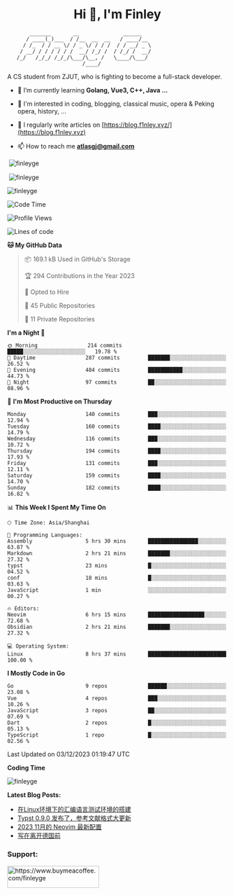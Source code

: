 <h1 align="center">Hi 👋, I'm Finley</h1>

```text
       _______       __              ______   
      / ____(_)___  / /__  __  __   / ____/__ 
     / /_  / / __ \/ / _ \/ / / /  / / __/ _ \
    / __/ / / / / / /  __/ /_/ /  / /_/ /  __/
   /_/   /_/_/ /_/_/\___/\__, /   \____/\___/
                        /____/                
```

<p align="left">

A CS student from ZJUT,
who is fighting to become a full-stack developer.

</p>

<p align="left">

- 🌱 I’m currently learning **Golang, Vue3, C++, Java ...**

- 🧠 I'm interested in coding, blogging, classical music, opera & Peking opera, history, ...

- 📝 I regularly write articles on [https://blog.f1nley.xyz/](https://blog.f1nley.xyz)

- 📫 How to reach me **atlasgj@gmail.com**

</p>

<p>&nbsp;<img align="center" src="https://github-readme-stats.vercel.app/api/top-langs/?username=finleyge&show_icons=true&locale=en&hide=javascript,html,tex" alt="finleyge" /></p>

<p>&nbsp;<img align="center" src="https://github-readme-stats.vercel.app/api?username=finleyge&show_icons=true&locale=en" alt="finleyge" /></p>

<p><img align="center" src="https://github-readme-streak-stats.herokuapp.com/?user=finleyge&" alt="finleyge" /></p>

<!--START_SECTION:waka-->
![Code Time](http://img.shields.io/badge/Code%20Time-991%20hrs%2029%20mins-blue)

![Profile Views](http://img.shields.io/badge/Profile%20Views-1-blue)

![Lines of code](https://img.shields.io/badge/From%20Hello%20World%20I%27ve%20Written-651.5%20thousand%20lines%20of%20code-blue)

**🐱 My GitHub Data** 

> 📦 169.1 kB Used in GitHub's Storage 
 > 
> 🏆 294 Contributions in the Year 2023
 > 
> 💼 Opted to Hire
 > 
> 📜 45 Public Repositories 
 > 
> 🔑 11 Private Repositories 
 > 
**I'm a Night 🦉** 

```text
🌞 Morning                214 commits         █████░░░░░░░░░░░░░░░░░░░░   19.78 % 
🌆 Daytime                287 commits         ███████░░░░░░░░░░░░░░░░░░   26.52 % 
🌃 Evening                484 commits         ███████████░░░░░░░░░░░░░░   44.73 % 
🌙 Night                  97 commits          ██░░░░░░░░░░░░░░░░░░░░░░░   08.96 % 
```
📅 **I'm Most Productive on Thursday** 

```text
Monday                   140 commits         ███░░░░░░░░░░░░░░░░░░░░░░   12.94 % 
Tuesday                  160 commits         ████░░░░░░░░░░░░░░░░░░░░░   14.79 % 
Wednesday                116 commits         ███░░░░░░░░░░░░░░░░░░░░░░   10.72 % 
Thursday                 194 commits         ████░░░░░░░░░░░░░░░░░░░░░   17.93 % 
Friday                   131 commits         ███░░░░░░░░░░░░░░░░░░░░░░   12.11 % 
Saturday                 159 commits         ████░░░░░░░░░░░░░░░░░░░░░   14.70 % 
Sunday                   182 commits         ████░░░░░░░░░░░░░░░░░░░░░   16.82 % 
```


📊 **This Week I Spent My Time On** 

```text
🕑︎ Time Zone: Asia/Shanghai

💬 Programming Languages: 
Assembly                 5 hrs 30 mins       ████████████████░░░░░░░░░   63.87 % 
Markdown                 2 hrs 21 mins       ███████░░░░░░░░░░░░░░░░░░   27.32 % 
typst                    23 mins             █░░░░░░░░░░░░░░░░░░░░░░░░   04.52 % 
conf                     18 mins             █░░░░░░░░░░░░░░░░░░░░░░░░   03.63 % 
JavaScript               1 min               ░░░░░░░░░░░░░░░░░░░░░░░░░   00.27 % 

🔥 Editors: 
Neovim                   6 hrs 15 mins       ██████████████████░░░░░░░   72.68 % 
Obsidian                 2 hrs 21 mins       ███████░░░░░░░░░░░░░░░░░░   27.32 % 

💻 Operating System: 
Linux                    8 hrs 37 mins       █████████████████████████   100.00 % 
```

**I Mostly Code in Go** 

```text
Go                       9 repos             ██████░░░░░░░░░░░░░░░░░░░   23.08 % 
Vue                      4 repos             ███░░░░░░░░░░░░░░░░░░░░░░   10.26 % 
JavaScript               3 repos             ██░░░░░░░░░░░░░░░░░░░░░░░   07.69 % 
Dart                     2 repos             █░░░░░░░░░░░░░░░░░░░░░░░░   05.13 % 
TypeScript               1 repo              █░░░░░░░░░░░░░░░░░░░░░░░░   02.56 % 
```




 Last Updated on 03/12/2023 01:19:47 UTC
<!--END_SECTION:waka-->
**Coding Time**
<p>
       <img align="center" src="https://wakatime.com/share/@1f267603-cf28-47c9-a32c-2753500710e7/96d852e9-5832-42ff-acaa-a48a5371ba9d.svg" alt="finleyge" />
</p>

</p>


**Latest Blog Posts:**

<!-- BLOG-POST-LIST:START -->
- [在Linux环境下的汇编语言测试环境的搭建](https://blog.f1nley.xyz/post/assembly-env/)
- [Typst 0.9.0 发布了，参考文献格式大更新](https://blog.f1nley.xyz/post/typst/typst-0.9.0-released/)
- [2023 11月的 Neovim 最新配置](https://blog.f1nley.xyz/post/vim/2023-november-neovim-config/)
- [写在离开德国前](https://blog.f1nley.xyz/post/before-leaving-germany/)
<!-- BLOG-POST-LIST:END -->

<h3 align="left">Support:</h3>

<p align="left">

<a href="https://www.buymeacoffee.com/finleyge"> <img align="left" src="https://cdn.buymeacoffee.com/buttons/v2/default-yellow.png" height="50" width="210" alt="https://www.buymeacoffee.com/finleyge" />

</a>
</p>
